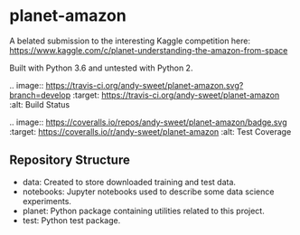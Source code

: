 # planet-amazon

A belated submission to the interesting Kaggle competition here: https://www.kaggle.com/c/planet-understanding-the-amazon-from-space

Built with Python 3.6 and untested with Python 2.

.. image:: https://travis-ci.org/andy-sweet/planet-amazon.svg?branch=develop
    :target: https://travis-ci.org/andy-sweet/planet-amazon
    :alt: Build Status

.. image:: https://coveralls.io/repos/andy-sweet/planet-amazon/badge.svg
    :target: https://coveralls.io/r/andy-sweet/planet-amazon
    :alt: Test Coverage


## Repository Structure

- data: Created to store downloaded training and test data.
- notebooks: Jupyter notebooks used to describe some data science experiments.
- planet: Python package containing utilities related to this project.
- test: Python test package.
